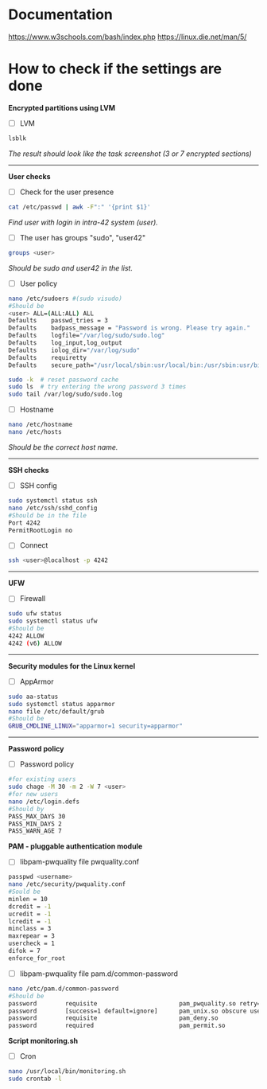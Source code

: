 # Documentation
https://www.w3schools.com/bash/index.php
https://linux.die.net/man/5/

# How to check if the settings are done

**Encrypted partitions using LVM**

- [ ] LVM

```bash
lsblk
```
*The result should look like the task screenshot (3 or 7 encrypted sections)*

---

**User checks**

- [ ] Check for the user presence
```bash
cat /etc/passwd | awk -F":" '{print $1}'
```
*Find user with login in intra-42 system (user).*

- [ ] The user has groups "sudo", "user42"
```bash
groups <user>
```
*Should be sudo and user42 in the list.*

- [ ] User policy
```bash
nano /etc/sudoers #(sudo visudo)
#Should be
<user> ALL=(ALL:ALL) ALL
Defaults    passwd_tries = 3
Defaults    badpass_message = "Password is wrong. Please try again."
Defaults    logfile="/var/log/sudo/sudo.log"
Defaults    log_input,log_output
Defaults    iolog_dir="/var/log/sudo"
Defaults    requiretty
Defaults    secure_path="/usr/local/sbin:usr/local/bin:/usr/sbin:usr/bin:/sbin:/bin:/snap/bin"
```
```bash
sudo -k  # reset password cache
sudo ls  # try entering the wrong password 3 times
sudo tail /var/log/sudo/sudo.log
```

- [ ] Hostname
```bash
nano /etc/hostname
nano /etc/hosts
```
*Should be the correct host name.*

---

**SSH checks**

- [ ] SSH config
```bash
sudo systemctl status ssh
nano /etc/ssh/sshd_config
#Should be in the file
Port 4242
PermitRootLogin no
```

- [ ] Connect
```bash
ssh <user>@localhost -p 4242
```

---

**UFW**

- [ ] Firewall
```bash
sudo ufw status
sudo systemctl status ufw
#Should be
4242 ALLOW
4242 (v6) ALLOW
```

---

**Security modules for the Linux kernel**

- [ ] AppArmor
```bash
sudo aa-status
sudo systemctl status apparmor
nano file /etc/default/grub
#Should be
GRUB_CMDLINE_LINUX="apparmor=1 security=apparmor"
```

---

**Password policy**

- [ ] Password policy

```bash
#for existing users
sudo chage -M 30 -m 2 -W 7 <user>
#for new users
nano /etc/login.defs
#Should by
PASS_MAX_DAYS 30
PASS_MIN_DAYS 2
PASS_WARN_AGE 7
```

**PAM - pluggable authentication module**

- [ ] libpam-pwquality file pwquality.conf

```bash
passpwd <username>
nano /etc/security/pwquality.conf
#Sould be
minlen = 10
dcredit = -1
ucredit = -1
lcredit = -1
minclass = 3
maxrepear = 3
usercheck = 1
difok = 7
enforce_for_root
```

- [ ] libpam-pwquality file pam.d/common-password

```bash
nano /etc/pam.d/common-password
#Should be
password        requisite                       pam_pwquality.so retry=3 difok=7
password        [success=1 default=ignore]      pam_unix.so obscure use_authtok try_first_pass yescrypt
password        requisite                       pam_deny.so
password        required                        pam_permit.so
```

**Script monitoring.sh**

- [ ] Cron

```bash
nano /usr/local/bin/monitoring.sh
sudo crontab -l
```